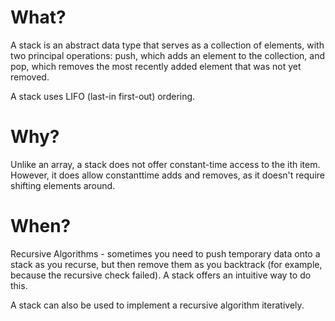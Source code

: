 # What?

A stack is an abstract data type that serves as a collection of elements, with two principal operations: push, which adds an element to the collection, and pop, which removes the most recently added element that was not yet removed.

A stack uses LIFO (last-in first-out) ordering.

# Why?

Unlike an array, a stack does not offer constant-time access to the ith item. However, it does allow constant­time adds and removes, as it doesn't require shifting elements around.

# When?

Recursive Algorithms - sometimes you need to push temporary data onto a stack as you recurse, but then remove them as you backtrack (for example, because the recursive check failed). A stack offers an intuitive way to do this.

A stack can also be used to implement a recursive algorithm iteratively.

